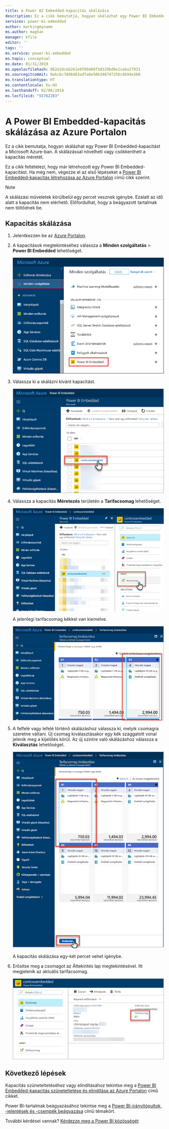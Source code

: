 ```yaml
---
title: A Power BI Embedded-kapacitás skálázása
description: Ez a cikk bemutatja, hogyan skálázhat egy Power BI Embedded-kapacitást a Microsoft Azure-ban.
services: power-bi-embedded
author: markingmyname
ms.author: maghan
manager: kfile
editor: ''
tags: ''
ms.service: power-bi-embedded
ms.topic: conceptual
ms.date: 01/31/2019
ms.openlocfilehash: 862e2dceb261e9f89480f50320bd0e1ce6a27931
ms.sourcegitcommit: 0abcbc7898463adfa6e50b348747256c4b94e360
ms.translationtype: HT
ms.contentlocale: hu-HU
ms.lasthandoff: 02/06/2019
ms.locfileid: "55762283"
---
```

# <a name="scale-your-power-bi-embedded-capacity-in-the-azure-portal"></a>A Power BI Embedded-kapacitás skálázása az Azure Portalon

Ez a cikk bemutatja, hogyan skálázhat egy Power BI Embedded-kapacitást a Microsoft Azure-ban. A skálázással növelheti vagy csökkentheti a kapacitás méretét.

Ez a cikk feltételezi, hogy már létrehozott egy Power BI Embedded-kapacitást. Ha még nem, végezze el az első lépéseket a [Power BI Embedded-kapacitás létrehozása az Azure Portalon](azure-pbie-create-capacity.md) című cikk szerint.

> [!NOTE]
> A skálázási műveletek körülbelül egy percet vesznek igénybe. Ezalatt az idő alatt a kapacitás nem elérhető. Előfordulhat, hogy a beágyazott tartalmak nem töltődnek be.

## <a name="scale-a-capacity"></a>Kapacitás skálázása

1. Jelentkezzen be az [Azure Portalon](https://portal.azure.com/).

2. A kapacitások megtekintéséhez válassza a **Minden szolgáltatás** > **Power BI Embedded** lehetőséget.

    ![Minden szolgáltatás az Azure Portalon](media/azure-pbie-scale-capacity/azure-portal-more-services.png)

3. Válassza ki a skálázni kívánt kapacitást.

    ![A Power BI Embedded-kapacitások listája az Azure Portalon](media/azure-pbie-scale-capacity/azure-portal-capacity-list.png)

4. Válassza a kapacitás **Méretezés** területén a **Tarifacsomag** lehetőséget.

    ![Tarifacsomag lehetőség a méretezési menüben](media/azure-pbie-scale-capacity/azure-portal-scale-pricing-tier.png)

    A jelenlegi tarifacsomag kékkel van kiemelve.

    ![A kékkel kiemelt jelenlegi tarifacsomag](media/azure-pbie-scale-capacity/azure-portal-current-tier.png)

5. A felfelé vagy lefelé történő skálázáshoz válassza ki, melyik csomagra szeretne váltani. Új csomag kiválasztásakor egy kék szaggatott vonal jelenik meg a kijelölés körül. Az új szintre való skálázáshoz válassza a **Kiválasztás** lehetőséget.

    ![Új csomag kiválasztása](media/azure-pbie-scale-capacity/azure-portal-select-new-tier.png)

    A kapacitás skálázása egy-két percet vehet igénybe.

6. Erősítse meg a csomagot az Áttekintés lap megtekintésével. Itt megjelenik az aktuális tarifacsomag.

    ![Aktuális csomag megerősítése](media/azure-pbie-scale-capacity/azure-portal-confirm-tier.png)

## <a name="next-steps"></a>Következő lépések

Kapacitás szüneteltetéséhez vagy elindításához tekintse meg a [Power BI Embedded-kapacitás szüneteltetése és elindítása az Azure Portalon](azure-pbie-pause-start.md) című cikket.

Power BI-tartalmak beágyazásához tekintse meg a [Power BI-irányítópultok, -jelentések és -csempék beágyazása](https://powerbi.microsoft.com/documentation/powerbi-developer-embedding-content/) című témakört.

További kérdései vannak? [Kérdezze meg a Power BI közösségét](http://community.powerbi.com/)
